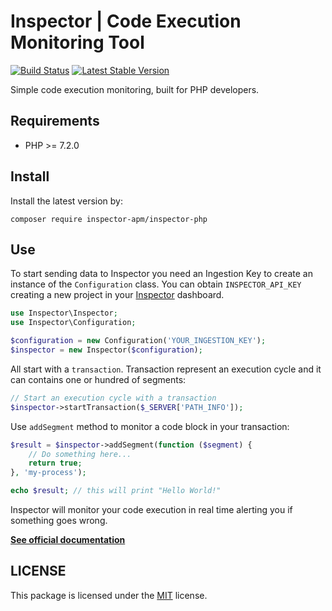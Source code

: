 # Inspector | Code Execution Monitoring Tool

[![Build Status](https://travis-ci.org/inspector-apm/inspector-php.svg?branch=master)](https://travis-ci.org/inspector-apm/inspector-php)
[![Latest Stable Version](https://poser.pugx.org/inspector-apm/inspector-php/v/stable)](https://packagist.org/packages/inspector-apm/inspector-php)

Simple code execution monitoring, built for PHP developers.

## Requirements

- PHP >= 7.2.0

## Install
Install the latest version by:

```shell
composer require inspector-apm/inspector-php
```

## Use

To start sending data to Inspector you need an Ingestion Key to create an instance of the `Configuration` class.
You can obtain `INSPECTOR_API_KEY` creating a new project in your [Inspector](https://www.inspector.dev) dashboard.

```php
use Inspector\Inspector;
use Inspector\Configuration;

$configuration = new Configuration('YOUR_INGESTION_KEY');
$inspector = new Inspector($configuration);
```

All start with a `transaction`. Transaction represent an execution cycle and it can contains one or hundred of segments:

```php
// Start an execution cycle with a transaction
$inspector->startTransaction($_SERVER['PATH_INFO']);
```

Use `addSegment` method to monitor a code block in your transaction:

```php
$result = $inspector->addSegment(function ($segment) {
    // Do something here...
	return true;
}, 'my-process');

echo $result; // this will print "Hello World!"
```

Inspector will monitor your code execution in real time alerting you if something goes wrong.

**[See official documentation](https://docs.inspector.dev/platforms/php)**

## LICENSE

This package is licensed under the [MIT](LICENSE) license.
